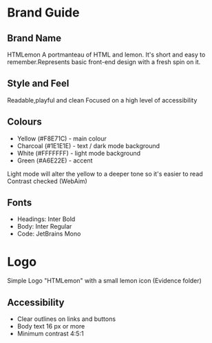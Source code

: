 # Brand Guide

## Brand Name
HTMLemon 
A portmanteau of HTML and lemon. It's short and easy to remember.Represents basic front-end design with a fresh spin on it.

## Style and Feel
Readable,playful and clean
Focused on a high level of accessibility

## Colours
- Yellow (#F8E71C) - main colour
- Charcoal (#1E1E1E) - text / dark mode background
- White (#FFFFFFF) - light mode background
- Green (#A6E22E) - accent

Light mode will alter the yellow to a deeper tone so it's easier to read
Contrast checked (WebAim)

## Fonts

- Headings: Inter Bold
- Body: Inter Regular
- Code:  JetBrains Mono
  

# Logo 
Simple Logo "HTMLemon" with a small lemon icon (Evidence folder)

## Accessibility
- Clear outlines on links and buttons
- Body text 16 px or more
- Minimum contrast 4:5:1
